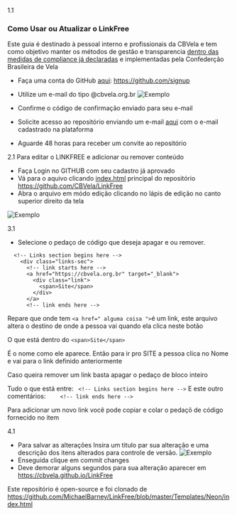 1.1
### Como Usar ou Atualizar o LinkFree
Este guia é destinado à pessoal interno e profissionais da CBVela e tem como objetivo manter os métodos de gestão e transparencia [dentro das medidas de compliance já declaradas](https://www.cbvelagovernanca.com/manual-compliance) e implementadas pela Confederção Brasileira de Vela 

- Faça uma conta do GitHub [aqui](https://github.com/signup): https://github.com/signup
- Utilize um e-mail do tipo @cbvela.org.br
![Exemplo](https://cbvela.github.io/LinkFree/images/exemplo_cadastro_github.png)


- Confirme o código de confirmação enviado para seu e-mail
- Solicite acesso ao repositório enviando um e-mail [aqui](mailto:sysadmin@popsolutions.co) com o e-mail cadastrado na plataforma
- Aguarde 48 horas para receber um convite ao repositório

2.1
Para editar o LINKFREE e adicionar ou remover conteúdo
  - Faça Login no GITHUB com seu cadastro já aprovado
  - Vá para o aquivo clicando [index.html](https://github.com/CBVela/LinkFree/blob/main/index.html) principal do repositório https://github.com/CBVela/LinkFree
  - Abra o arquivo em módo edição clicando no lápis de edição no canto superior direito da tela

  
 ![Exemplo](https://cbvela.github.io/LinkFree/images/exemplo_editar_github.png)
   
  
  3.1
  - Selecione o pedaço de código que deseja apagar e ou remover.
  ```
    <!-- Links section begins here -->
      <div class="links-sec">
        <!-- link starts here -->
        <a href="https://cbvela.org.br" target="_blank">
          <div class="link">
            <span>Site</span>
          </div>
        </a>
        <!-- link ends here -->
  ```
Repare que onde tem `<a href=" alguma coisa ">`é um link, este arquivo altera o destino de onde a pessoa vai quando ela clica neste botão

O que está dentro do `<span>Site</span> ` 

É o nome como ele aparece. Então para ir pro SITE a pessoa clica no Nome e vai para o link definido anteriormente
 
Caso queira remover um link basta apagar o pedaço de bloco inteiro 

Tudo o que está entre: `  <!-- Links section begins here --> `
E este outro comentários:    `     <!-- link ends here --> `


Para adicionar um novo link você pode copiar e colar o pedaçõ de código fornecido no item

  4.1
- Para salvar as alterações Insira um titulo par sua alteração e uma descrição dos itens alterados para controle de versão.
 ![Exemplo](https://cbvela.github.io/LinkFree/images/exemplo_commit_github.png)
- Enseguida clique em commit changes
- Deve demorar alguns segundos para sua alteração aparecer em https://cbvela.github.io/LinkFree

   

Este repositório é open-source e foi clonado de https://github.com/MichaelBarney/LinkFree/blob/master/Templates/Neon/index.html
